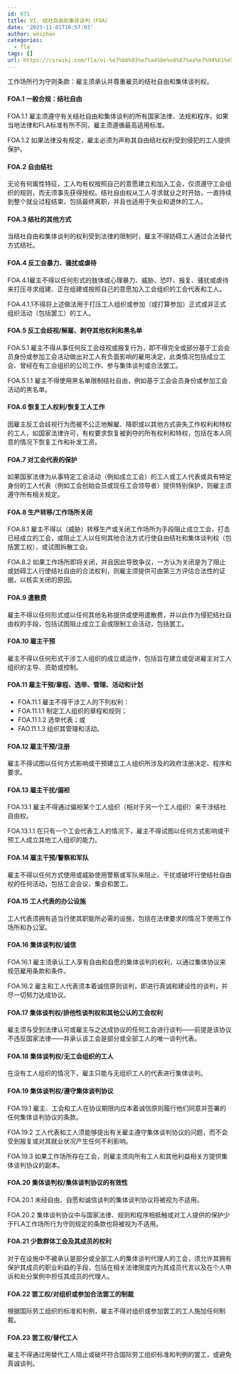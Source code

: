 ```yaml
---
id: 671
title: VI. 结社自由和集体谈判（FOA）
date: '2023-11-01T16:57:03'
author: weizhan
categories:
  - fla
tags: []
url: https://csrwiki.com/fla/vi-%e7%bb%93%e7%a4%be%e8%87%aa%e7%94%b1%e5%92%8c%e9%9b%86%e4%bd%93%e8%b0%88%e5%88%a4%ef%bc%88foa%ef%bc%89-671
---
```


工作场所行为守则条款：雇主须承认并尊重雇员的结社自由和集体谈判权。

#### FOA.1 一般合规：结社自由

FOA.1.1 雇主须遵守有关结社自由和集体谈判的所有国家法律、法规和程序。如果当地法律和FLA标准有所不同，雇主须遵循最高适用标准。

FOA.1.2 如果法律没有规定，雇主必须为声称其自由结社权利受到侵犯的工人提供 保护。

#### FOA.2 自由结社

无论有何属性特征，工人均有权按照自己的意愿建立和加入工会，仅须遵守工会组织的规则，而无须事先获得授权。结社自由权从工人寻求就业之时开始，一直持续到整个就业过程结束，包括最终离职，并且也适用于失业和退休的工人。

#### FOA.3 结社的其他方式

当结社自由和集体谈判的权利受到法律的限制时，雇主不得妨碍工人通过合法替代 方式结社。

#### FOA.4 反工会暴力、骚扰或虐待

FOA.4.1雇主不得以任何形式的肢体或心理暴力、威胁、恐吓、报复、骚扰或虐待来打压寻求组建、正在组建或按照自己的意愿加入工会组织的工会代表和工人。

FOA.4.1.1不得将上述做法用于打压工人组织或参加（或打算参加）正式或非正式组织活动（包括罢工）的工人。

#### FOA.5 反工会歧视/解雇、剥夺其他权利和黑名单

FOA.5.1 雇主不得从事任何反工会歧视或报复行为，即不得完全或部分基于工会会员身份或参加工会活动做出对工人有负面影响的雇用决定，此类情况包括成立工会、曾经在有工会组织的公司工作、参与集体谈判或合法罢工。

FOA.5.1.1 雇主不得使用黑名单限制结社自由，例如基于工会会员身份或参加工会活动的黑名单。

#### FOA.6 恢复工人权利/恢复工人工作

因雇主反工会歧视行为而被不公正地解雇、降职或以其他方式丧失工作权利和特权的工人，如国家法律许可，有权要求恢复被剥夺的所有权利和特权，包括在本人同意的情况下恢复工作和补发工资。

#### FOA.7 对工会代表的保护

如果国家法律为从事特定工会活动（例如成立工会）的工人或工人代表或具有特定身份的工人代表（例如工会创始会员或现任工会领导者）提供特别保护，则雇主须遵守所有相关规定。

#### FOA.8 生产转移/工作场所关闭

FOA.8.1 雇主不得以（威胁）转移生产或关闭工作场所为手段阻止成立工会，打击已经成立的工会，或阻止工人以任何其他合法方式行使自由结社和集体谈判权（包括罢工权），或试图拆散工会。

FOA.8.2 如果工作场所即将关闭，并且因此导致争议，一方认为关闭是为了阻止或妨碍工人行使结社自由的合法权利，则雇主须提供可由第三方评估合法性的证据，以核实关闭的原因。

#### FOA.9 遣散费

雇主不得以任何形式或以任何其他名称提供或使用遣散费，并以此作为侵犯结社自由权的手段，包括试图阻止成立工会或限制工会活动，包括罢工。

#### FOA.10 雇主干预

雇主不得以任何形式干涉工人组织的成立或运作，包括旨在建立或促进雇主对工人组织的主导、资助或控制。

#### FOA.11 雇主干预/章程、选举、管理、活动和计划

- FOA.11.1 雇主不得干涉工人的下列权利：
- FOA.11.1.1 制定工人组织的章程和规则；
- FOA.11.1.2 选举代表；或
- FAO.11.1.3 组织其管理和活动。

#### FOA.12 雇主干预/注册

雇主不得试图以任何方式影响或干预建立工人组织所涉及的政府注册决定、程序和要求。

#### FOA.13 雇主干扰/偏袒

FOA.13.1 雇主不得通过偏袒某个工人组织（相对于另一个工人组织）来干涉结社自由权。

FOA.13.1.1 在只有一个工会代表工人的情况下，雇主不得试图以任何方式影响或干预工人成立其他工人组织的能力。

#### FOA.14 雇主干预/警察和军队

雇主不得以任何方式使用或威胁使用警察或军队来阻止、干扰或破坏行使结社自由权的任何活动，包括工会会议、集会和罢工。

#### FOA.15 工人代表的办公设施

工人代表须拥有适当行使其职能所必需的设施，包括在法律要求的情况下使用工作场所和办公室。

#### FOA.16 集体谈判权/诚信

FOA.16.1 雇主须承认工人享有自由和自愿的集体谈判的权利，以通过集体协议来规范雇用条款和条件。

FOA.16.2 雇主和工人代表须本着诚信原则谈判，即进行真诚和建设性的谈判，并尽一切努力达成协议。

#### FOA.17 集体谈判权/排他性谈判权和其他公认的工会权利

雇主须与受到法律认可或雇主与之达成协议的任何工会进行谈判——前提是该协议不违反国家法律——并承认该工会是部分或全部工人的唯一谈判代表。

#### FOA.18 集体谈判权/无工会组织的工人

在没有工人组织的情况下，雇主只能与无组织工人的代表进行集体谈判。

#### FOA.19 集体谈判权/遵守集体谈判协议

FOA.19.1 雇主、工会和工人在协议期限内应本着诚信原则履行他们同意并签署的任何集体谈判协议的条款。

FOA.19.2 工人代表和工人须能够提出有关雇主遵守集体谈判协议的问题，而不会受到报复或对其就业状况产生任何不利影响。

FOA.19.3 如果工作场所存在工会，则雇主须向所有工人和其他利益相关方提供集体谈判协议的副本。

#### FOA.20 集体谈判权/集体谈判协议的有效性

FOA.20.1 未经自由、自愿和诚信谈判的集体谈判协议将被视为不适用。

FOA.20.2 集体谈判协议中与国家法律、规则和程序相抵触或对工人提供的保护少于FLA工作场所行为守则规定的条款也将被视为不适用。

#### FOA.21 少数群体工会及其成员的权利

对于在设施中不被承认是部分或全部工人的集体谈判代理人的工会，须允许其拥有保护其成员的职业利益的手段，包括在相关法律限度内为其成员代言以及在个人申诉和处分案例中担任其成员的代理人。

#### FOA.22 罢工权/对组织或参加合法罢工的制裁

根据国际劳工组织的标准和判例，雇主不得对组织或参加罢工的工人施加任何制裁。

#### FOA.23 罢工权/替代工人

雇主不得通过用替代工人阻止或破坏符合国际劳工组织标准和判例的罢工，或避免 真诚谈判。
